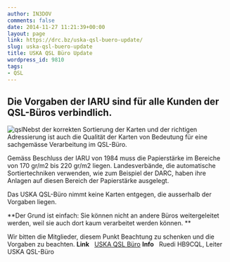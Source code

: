 ```yaml
---
author: IN3DOV
comments: false
date: 2014-11-27 11:21:39+00:00
layout: page
link: https://drc.bz/uska-qsl-buero-update/
slug: uska-qsl-buero-update
title: USKA QSL Büro Update
wordpress_id: 9810
tags:
- QSL
---
```


## Die Vorgaben der IARU sind für alle Kunden der QSL-Büros verbindlich.










![qsl](https://drc.bz/wp-content/uploads/2014/11/qsl.jpg)Nebst der korrekten Sortierung der Karten und der richtigen Adressierung ist auch die Qualität der Karten von Bedeutung für eine sachgemässe Verarbeitung im QSL-Büro.







Gemäss Beschluss der IARU von 1984 muss die Papierstärke im Bereiche von 170 gr/m2 bis 220 gr/m2 liegen. Landesverbände, die automatische Sortiertechniken verwenden, wie zum Beispiel der DARC, haben ihre Anlagen auf diesen Bereich der Papierstärke ausgelegt.







Das USKA QSL-Büro nimmt keine Karten entgegen, die ausserhalb der Vorgaben liegen.







**Der Grund ist einfach: Sie können nicht an andere Büros weitergeleitet werden, weil sie auch dort kaum verarbeitet werden können.
**




Wir bitten die Mitglieder, diesem Punkt Beachtung zu schenken und die Vorgaben zu beachten.
**Link**   [USKA QSL Büro](de/mitgliederservice/qsl/)
**Info**   Ruedi HB9CQL, Leiter USKA QSL-Büro






